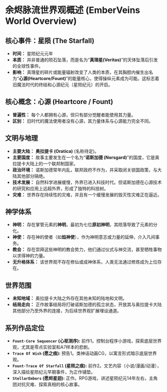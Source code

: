 # 余烬脉流世界观概述 (EmberVeins World Overview)

## 核心事件：星陨 (The Starfall)

-   **时间：** 星陨纪元元年
-   **本质：** 并非普通的陨石坠落，而是名为“**真理星(Veritas)**”的天体坠落后引发的全球性事件。
-   **影响：** 真理星的碎片或能量辐射改变了人类的本质，在其胸腔内催生出名为“**心源(Heartcore/Fount)**”的能量核心，使得操纵元素成为可能。这标志着旧魔法时代的终结和心源纪元（星陨纪元）的开启。

## 核心概念：心源 (Heartcore / Fount)

-   **普遍性：** 每个人都拥有心源，但只有部分觉醒者能使用其力量。
-   **区别：** 旧时代的魔法使用者没有心源，其力量体系与心源能力完全不同。

## 文明与地理

-   **主要大陆：** **奥拉提卡 (Oratica)** (名称待定)。
-   **主要国度：** 故事主要发生在一个名为“**诺斯加德 (Norsgard)**”的国度，它是奥拉提卡大陆上的一个联邦制国家。
-   **政治环境：** 诺斯加德常年内乱，联邦政府不作为，并采取闭关锁国政策，与大陆其他部分隔绝。
-   **技术发展：** 自然科学进展缓慢，外界已进入科技时代。但诺斯加德在心源技术的研究和应用上远超外界，形成了独特的科技树。
-   **灾难：** 世界存在持续性的灾难，并且有一个缓慢发展的毁灭性灾难正在逼近。

## 神学体系

-   **神明：** 存在掌管元素的**神明**，最初为七位**原初神明**，其陨落导致了元素的分化。
-   **神使：** 存在神的使者（如**焰神使**），作为神明意志或力量的延伸，介入凡间事务。
-   **教会：** 存在崇拜这些神明的教会势力，他们通过仪式与神交流，甚至牺牲事物以求得神的力量。
-   **无升格体系：** 该世界观不存在修仙或成神体系，人类无法通过修炼成为上位存在。

## 世界范围

-   **未知地域：** 奥拉提卡大陆之外存在其他未知的陆地和文明。
-   **结局走向：** 正作故事结局将打破诺斯加德的孤立状态，开放其与奥拉提卡大陆其他部分乃至外界的连接，为后续世界观扩展埋设通道。

## 系列作品定位

-   **`Fount·Core Sequencer` (心枢测序):** 前作1。控制台程序小游戏，探索底层世界观，尤其是零点实验室和A7样本的悲剧。
-   **`Trace Of Wish` (愿之痕):** 预告1。类神话动画CG，以寓言形式暗示底层世界观。
-   **`Fount·Trace Of Starfall` (星陨之痕):** 前作2。文艺内容（小说/漫画/动漫），深入描绘星陨纪元早期事件，为正作铺垫。
-   **`StellarEmbers` (愿烬星迴):** 正作。RPG游戏，讲述星陨纪元14年左右，主角团对抗灾难、探索真相的核心故事。